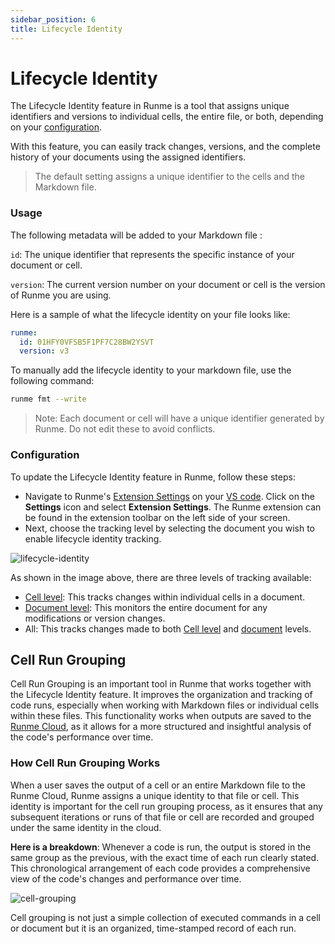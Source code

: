 ```yaml
---
sidebar_position: 6
title: Lifecycle Identity
---
```


# **Lifecycle Identity**

The Lifecycle Identity feature in Runme is a tool that assigns unique identifiers and versions to individual cells, the entire file, or both, depending on your [configuration](https://docs.runme.dev/configuration/).

With this feature, you can easily track changes, versions, and the complete history of your documents using the assigned identifiers.

> The default setting assigns a unique identifier to the cells and the Markdown file.

### **Usage**

The following metadata will be added to your Markdown file :

`id`: The unique identifier that represents the specific instance of your document or cell.

`version`: The current version number on your document or cell is the version of Runme you are using.

Here is a sample of what the lifecycle identity on your file looks like:

```yaml {"id":"01HRA0QJMWD2TKSPDAZJ1BJH90"}
runme:
  id: 01HFY0VFSB5F1PF7C28BW2YSVT
  version: v3
```

To manually add the lifecycle identity to your markdown file, use the following command:

```sh {"id":"01HYX1H6800B70SWHVG6MFMHFM"}
runme fmt --write
```

> Note: Each document or cell will have a unique identifier generated by Runme. Do not edit these to avoid conflicts.

### **Configuration**

To update the Lifecycle Identity feature in Runme, follow these steps:

- Navigate to Runme's [Extension Settings](https://docs.runme.dev/getting-started/vs-code#runme-settings-for-vs-code) on your [VS code](https://docs.runme.dev/install#runme-for-vs-code). Click on the **Settings** icon and select **Extension Settings**. The Runme extension can be found in the extension toolbar on the left side of your screen.
- Next, choose the tracking level by selecting the document you wish to enable lifecycle identity tracking.

![lifecycle-identity](../../static/img/lifecycle-identity1.png)

As shown in the image above, there are three levels of tracking available:

- [Cell level](https://docs.runme.dev/configuration/cell-level): This tracks changes within individual cells in a document.
- [Document level](https://docs.runme.dev/configuration/document-level): This monitors the entire document for any modifications or version changes.
- All: This tracks changes made to both [Cell level](https://docs.runme.dev/configuration/cell-level) and [document](https://docs.runme.dev/configuration/document-level) levels.

## **Cell Run Grouping**

Cell Run Grouping is an important tool in Runme that works together with the Lifecycle Identity feature. It improves the organization and tracking of code runs, especially when working with Markdown files or individual cells within these files. This functionality works when outputs are saved to the [Runme Cloud](https://app.runme.dev/), as it allows for a more structured and insightful analysis of the code's performance over time.

### **How Cell Run Grouping Works**

When a user saves the output of a cell or an entire Markdown file to the Runme Cloud, Runme assigns a unique identity to that file or cell. This identity is important for the cell run grouping process, as it ensures that any subsequent iterations or runs of that file or cell are recorded and grouped under the same identity in the cloud.

**Here is a breakdown**: Whenever a code is run, the output is stored in the same group as the previous, with the exact time of each run clearly stated. This chronological arrangement of each code provides a comprehensive view of the code's changes and performance over time.

![cell-grouping](../../static/img/cell-run-grouping.png)

Cell grouping is not just a simple collection of executed commands in a cell or document but it is an organized, time-stamped record of each run.
